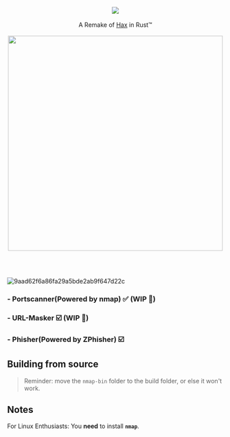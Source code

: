 <p align="center">
  <img src="https://user-images.githubusercontent.com/67526259/236649035-8215ae72-2b3d-4fa3-ada5-674390a46db2.png">
  <br><br>
  A Remake of <a href="https://github.com/skyline69/hax">Hax</a> in Rust™
  <br><br>
  <img src="https://user-images.githubusercontent.com/67526259/236649503-76b6b724-20e0-4684-8cac-56ff447d9ff7.png" draggable="false" width="500px" style="user-select:none;">
<br><br>
</p>

<br>

![9aad62f6a86fa29a5bde2ab9f647d22c](https://user-images.githubusercontent.com/67526259/236649115-7c9dc679-53dc-416c-935c-07961eac59d2.png)
### - Portscanner(Powered by nmap) ✅ (WIP 🚧)
### - URL-Masker ☑️ (WIP 🚧)
### - Phisher(Powered by ZPhisher) ☑️
## Building from source
> Reminder: move the `nmap-bin` folder to the build folder, or else it won't work.
## Notes
For Linux Enthusiasts: You **need** to install **`nmap`**.
